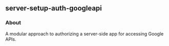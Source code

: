 ## server-setup-auth-googleapi

### About
A modular approach to authorizing a server-side app for accessing Google APIs.
